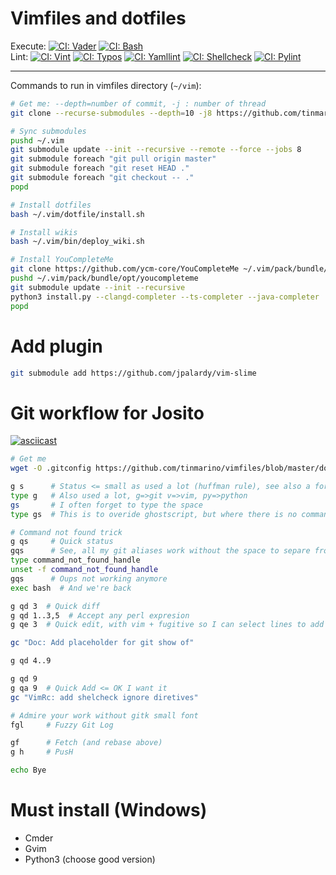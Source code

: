 # Vimfiles and dotfiles

Execute: [![CI: Vader](https://github.com/tinmarino/vimfiles/workflows/Vader/badge.svg)](https://github.com/tinmarino/vimfiles/actions/workflows/vader.yml)
[![CI: Bash](https://github.com/tinmarino/vimfiles/workflows/Bash/badge.svg)](https://github.com/tinmarino/vimfiles/actions/workflows/bash.yml)
<br/>
Lint: [![CI: Vint](https://github.com/tinmarino/vimfiles/workflows/Vint/badge.svg)](https://github.com/tinmarino/vimfiles/actions/workflows/vint.yml)
[![CI: Typos](https://github.com/tinmarino/vimfiles/workflows/Typos/badge.svg)](https://github.com/tinmarino/vimfiles/actions/workflows/typos.yml)
[![CI: Yamllint](https://github.com/tinmarino/vimfiles/workflows/Yamllint/badge.svg)](https://github.com/tinmarino/vimfiles/actions/workflows/yamllint.yml)
[![CI: Shellcheck](https://github.com/tinmarino/vimfiles/workflows/Shellcheck/badge.svg)](https://github.com/tinmarino/vimfiles/actions/workflows/shellcheck.yml)
[![CI: Pylint](https://github.com/tinmarino/vimfiles/workflows/Pylint/badge.svg)](https://github.com/tinmarino/vimfiles/actions/workflows/pylint.yml)

---

Commands to run in vimfiles directory (`~/vim`):

```sh
# Get me: --depth=number of commit, -j : number of thread
git clone --recurse-submodules --depth=10 -j8 https://github.com/tinmarino/vimfiles ~/.vim

# Sync submodules
pushd ~/.vim
git submodule update --init --recursive --remote --force --jobs 8
git submodule foreach "git pull origin master"
git submodule foreach "git reset HEAD ."
git submodule foreach "git checkout -- ."
popd

# Install dotfiles
bash ~/.vim/dotfile/install.sh

# Install wikis
bash ~/.vim/bin/deploy_wiki.sh

# Install YouCompleteMe
git clone https://github.com/ycm-core/YouCompleteMe ~/.vim/pack/bundle/opt/youcompleteme
pushd ~/.vim/pack/bundle/opt/youcompleteme
git submodule update --init --recursive
python3 install.py --clangd-completer --ts-completer --java-completer
popd
```

# Add plugin

```bash
git submodule add https://github.com/jpalardy/vim-slime
```

# Git workflow for Josito

[![asciicast](https://asciinema.org/a/583025.svg)](https://asciinema.org/a/583025)

```bash
# Get me
wget -O .gitconfig https://github.com/tinmarino/vimfiles/blob/master/dotfile/gitconfig

g s      # Status <= small as used a lot (huffman rule), see also a for add or c for commit -m
type g   # Also used a lot, g=>git v=>vim, py=>python
gs       # I often forget to type the space
type gs  # This is to overide ghostscript, but where there is no command, I have a better trick

# Command not found trick
g qs     # Quick status
gqs      # See, all my git aliases work without the space to separe from the g command but I did not redefine bash alias for each git alias, try to catch the trick
type command_not_found_handle
unset -f command_not_found_handle
gqs      # Oups not working anymore
exec bash  # And we're back

g qd 3  # Quick diff
g qd 1..3,5  # Accept any perl expresion
g qe 3  # Quick edit, with vim + fugitive so I can select lines to add with TUI

gc "Doc: Add placeholder for git show of"

g qd 4..9

g qd 9
g qa 9  # Quick Add <= OK I want it
gc "VimRc: add shelcheck ignore diretives"

# Admire your work without gitk small font
fgl     # Fuzzy Git Log

gf      # Fetch (and rebase above)
g h     # PusH

echo Bye
```


# Must install (Windows)

* Cmder
* Gvim
* Python3 (choose good version)
